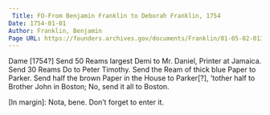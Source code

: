 ```yaml
---
 Title: FO-From Benjamin Franklin to Deborah Franklin, 1754
Date: 1754-01-01
Author: Franklin, Benjamin
Page URL: https://founders.archives.gov/documents/Franklin/01-05-02-0133
---
```


Dame
[1754?]
Send 50 Reams largest Demi to Mr. Daniel, Printer at Jamaica.
Send 30 Reams Do to Peter Timothy.
Send the Ream of thick blue Paper to Parker.
Send half the brown Paper in the House to Parker[?], ’tother half to Brother John in Boston; No, send it all to Boston.

[In margin]: Nota, bene. Don’t forget to enter it.


